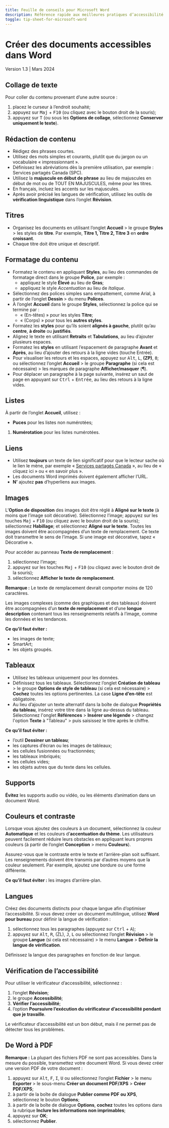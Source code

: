 ```yaml
---
title: Feuille de conseils pour Microsoft Word
description: Référence rapide aux meilleures pratiques d’accessibilité pour les documents Word.
toggle: tip-sheet-for-microsoft-word
---
```


# Créer des documents accessibles dans Word
Version 1.3 | Mars 2024

## Collage de texte
Pour coller du contenu provenant d’une autre source :
1.	placez le curseur à l’endroit souhaité;
2.	appuyez sur <kbd>Maj</kbd> + <kbd>F10</kbd> (ou cliquez avec le bouton droit de la souris);
3.	appuyez sur <kbd>T</kbd> (ou sous les **Options de collage**, sélectionnez **Conserver uniquement le texte**).

## Rédaction de contenu
-	Rédigez des phrases courtes.
-	Utilisez des mots simples et courants, plutôt que du jargon ou un vocabulaire « impressionnant ».
-	Définissez les abréviations dès la première utilisation, par exemple : Services partagés Canada (SPC).
-	Utilisez la **majuscule en début de phrase** au lieu de majuscules en début de mot ou de TOUT EN MAJUSCULES, même pour les titres.
-	En français, incluez les accents sur les majuscules.
-	Après avoir précisé les langues de vérification, utilisez les outils de **vérification linguistique** dans l’onglet **Révision**.

## Titres
-	Organisez les documents en utilisant l’onglet **Accueil** > le groupe **Styles** > les styles de **titre**. Par exemple, **Titre 1, Titre 2, Titre 3** en **ordre croissant**.
-	Chaque titre doit être unique et descriptif.

## Formatage du contenu
-	Formatez le contenu en appliquant **Styles**, au lieu des commandes de formatage direct dans le groupe **Police**, par exemple :
    -	appliquez le style **Élevé** au lieu de **Gras**;
    -	appliquez le style *Accentuation* au lieu de *Italique*.
-	Sélectionnez des polices simples sans empattement, comme Arial, à partir de l’onglet **Dessin** > du menu **Polices**.
-	À l’onglet **Accueil** dans le groupe **Styles**, sélectionnez la police qui se termine par :
    -	« (En-têtes) » pour les styles **Titre**;
    -	« (Corps) » pour tous les **autres styles**.
-	Formatez les **styles** pour qu’ils soient **alignés à gauche**, plutôt qu’au **centre**, **à droite** ou **justifiés**.
-	Alignez le texte en utilisant **Retraits** et **Tabulations**, au lieu d’ajouter plusieurs espaces.
-	Formatez les **styles** en utilisant l’espacement de paragraphe **Avant** et **Après**, au lieu d’ajouter des retours à la ligne vides (touche Entrée).
-	Pour visualiser les retours et les espaces, appuyez sur <kbd>Alt</kbd>, <kbd>L</kbd>, **(ZP)**, <kbd>8</kbd>; ou sélectionnez l’onglet **Accueil** > le groupe **Paragraphe** (si cela est nécessaire) > les marques de paragraphe **Afficher/masquer** (**¶**).
-	Pour déplacer un paragraphe à la page suivante, insérez un saut de page en appuyant sur <kbd>Ctrl</kbd> + <kbd>Entrée</kbd>, au lieu des retours à la ligne vides.

## Listes
À partir de l’onglet **Accueil**, utilisez :
-	**Puces** pour les listes non numérotées;
1.	**Numérotation** pour les listes numérotées.

## Liens
-	Utilisez **toujours** un texte de lien significatif pour que le lecteur sache où le lien le mène, par exemple « <u>Services partagés Canada</u> », au lieu de « cliquez ici » ou « en savoir plus ».
-	Les documents Word imprimés doivent également afficher l’URL.
-	**N’** ajoutez **pas** d’hyperliens aux images.

## Images
L’**Option de disposition** des images doit être réglé à **Aligné sur le texte** (à moins que l’image soit décorative). Sélectionnez l’image; appuyez sur les touches <kbd>Maj</kbd> + <kbd>F10</kbd> (ou cliquez avec le bouton droit de la souris); sélectionnez **Habillage**; et sélectionnez **Aligné sur le texte**.
Toutes les images doivent être accompagnées d’un texte de remplacement. Ce texte doit transmettre le sens de l’image. Si une image est décorative, tapez « Décorative ».

Pour accéder au panneau **Texte de remplacement** :
1.	sélectionnez l’image;
2.	appuyez sur les touches <kbd>Maj</kbd> + <kbd>F10</kbd> (ou cliquez avec le bouton droit de la souris);
3.	sélectionnez **Afficher le texte de remplacement**.

**Remarque :** Le texte de remplacement devrait comporter moins de 120 caractères.

Les images complexes (comme des graphiques et des tableaux) doivent être accompagnées d’un **texte de remplacement** et d’une **longue description** contenant tous les renseignements relatifs à l’image, comme les données et les tendances.

**Ce qu’il faut éviter :**
-	les images de texte;
-	SmartArt;
-	les objets groupés.

## Tableaux
-	Utilisez les tableaux uniquement pour les données.
-	Définissez tous les tableaux. Sélectionnez l’onglet **Création de tableau** > le groupe **Options de style de tableau** (si cela est nécessaire) > **Cochez** toutes les options pertinentes. La case **Ligne d’en-tête** est obligatoire.
-	Au lieu d’ajouter un texte alternatif dans la boîte de dialogue **Propriétés du tableau**, insérez votre titre dans la ligne au-dessus du tableau. Sélectionnez l'onglet **Références** > **Insérer une légende** > changez l'option **Texte** à "Tableau" > puis saisissez le titre après le chiffre.

**Ce qu’il faut éviter :**
-	l’outil **Dessiner un tableau**;
-	les captures d’écran ou les images de tableaux;
-	les cellules fusionnées ou fractionnées;
-	les tableaux imbriqués;
-	les cellules vides;
-	les objets autres que du texte dans les cellules.

## Supports
**Évitez** les supports audio ou vidéo, ou les éléments d’animation dans un document Word.

## Couleurs et contraste
Lorsque vous ajoutez des couleurs à un document, sélectionnez la couleur **Automatique** et les couleurs d’**accentuation du thème**. Les utilisateurs peuvent facilement réduire leurs obstacles en appliquant leurs propres couleurs (à partir de l’onglet **Conception** > menu **Couleurs**).

Assurez-vous que le contraste entre le texte et l’arrière-plan soit suffisant.
Les renseignements doivent être transmis par d’autres moyens que la couleur seulement. Par exemple, ajoutez une bordure ou une forme différente.

**Ce qu’il faut éviter :**
les images d’arrière-plan.

## Langues
Créez des documents distincts pour chaque langue afin d’optimiser l’accessibilité. Si vous devez créer un document multilingue, utilisez **Word pour bureau** pour définir la langue de vérification :
1.	sélectionnez tous les paragraphes (appuyez sur <kbd>Ctrl</kbd> + <kbd>A</kbd>);
2.	appuyez sur <kbd>Alt</kbd>, <kbd>R</kbd>, (ZL), <kbd>J</kbd>, <kbd>L</kbd> ou
sélectionnez l’onglet **Révision** > le groupe **Langue** (si cela est nécessaire) > le menu **Langue** > **Définir la langue de vérification**.

Définissez la langue des paragraphes en fonction de leur langue.

## Vérification de l’accessibilité
Pour utiliser le vérificateur d’accessibilité, sélectionnez :
1.	l’onglet **Révision**;
2.	le groupe **Accessibilité**;
3.	**Vérifier l’accessibilité**;
4.	l’option **Poursuivre l’exécution du vérificateur d’accessibilité pendant que je travaille**.

Le vérificateur d’accessibilité est un bon début, mais il ne permet pas de détecter tous les problèmes.

## De Word à PDF
**Remarque :** La plupart des fichiers PDF ne sont pas accessibles. Dans la mesure du possible, transmettez votre document Word. Si vous devez créer une version PDF de votre document :
1.	appuyez sur <kbd>Alt</kbd>, <kbd>F</kbd>, <kbd>I</kbd>, <kbd>U</kbd> ou    sélectionnez l’onglet **Fichier** > le menu **Exporter** > le sous-menu **Créer un document PDF/XPS** > **Créer PDF/XPS**;
2.	à partir de la boîte de dialogue **Publier comme PDF ou XPS**, sélectionnez le bouton **Options**;
3.	à partir de la boîte de dialogue **Options**, **cochez** toutes les options dans la rubrique **Inclure les informations non imprimables**;
4.	appuyez sur **OK**;
5.	sélectionnez **Publier**.
